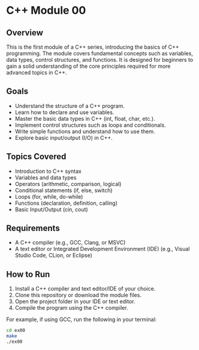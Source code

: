 # C++ Module 00

## Overview

This is the first module of a C++ series, introducing the basics of C++ programming. The module covers fundamental concepts such as variables, data types, control structures, and functions. It is designed for beginners to gain a solid understanding of the core principles required for more advanced topics in C++.

## Goals

- Understand the structure of a C++ program.
- Learn how to declare and use variables.
- Master the basic data types in C++ (int, float, char, etc.).
- Implement control structures such as loops and conditionals.
- Write simple functions and understand how to use them.
- Explore basic input/output (I/O) in C++.

## Topics Covered

- Introduction to C++ syntax
- Variables and data types
- Operators (arithmetic, comparison, logical)
- Conditional statements (if, else, switch)
- Loops (for, while, do-while)
- Functions (declaration, definition, calling)
- Basic Input/Output (cin, cout)

## Requirements

- A C++ compiler (e.g., GCC, Clang, or MSVC)
- A text editor or Integrated Development Environment (IDE) (e.g., Visual Studio Code, CLion, or Eclipse)

## How to Run

1. Install a C++ compiler and text editor/IDE of your choice.
2. Clone this repository or download the module files.
3. Open the project folder in your IDE or text editor.
4. Compile the program using the C++ compiler.

For example, if using GCC, run the following in your terminal:

```bash
cd ex00
make
./ex00
